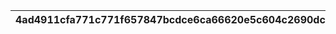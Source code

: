 |4ad4911cfa771c771f657847bcdce6ca66620e5c604c2690dc30491198cd5dd4|6dc1654bec50b05e03b9603c44fcb025a23859809c2ef3001ae441ce5d21ee9a|ac02cdfb85e17eb0e6883f5ec9bd839111bc5709cbd9c5a99542c21afc7c6235|cdb0f00f602981d8f05617bc68bccaf00ca1766988710618167ba6f7db97af37|8067377baffc56785ea99927e8b8cf4f41b277df38d4c93fd28646bb9b6b30c3|35764f0454cbc05285b64e40584f53038932a9986276454bdd28042fc2e2172e|f7b3e2242394afa12880b122351b071c4a6531570bb1f55775fc89e9004a7911|3a0a667fe7c511154d1c4943c409d880b9cbe264ee5ed3ec2938b9d48f246695|cf8180704cec884e90b4c4f6b4f8b7bba401553d7c451de73a1d6630beff9e7a|2042024c2a2fd90235eea087826c0b925df92c5fa2ee84b26d068d29ae11d0e2|50f85032159f99f310e5a495c39f82e55cf5e142dd5c31d97b7648e2f55adeb1|eb6236f71d0132aa5e060c8f63a728583398ed7389415290883253116d0360c0|0a442ab3d9ec41e90422debd8b9a78b61b9ff50bdd636636aa3424ba45d27ae9|87d2b0013c3775d9999baffc222ea6f0e3e924901b8c8884b0a63c7afe4ac22b|a3f7dbbf23e245cba7e5dfc3fb116850c57f7cef262210d40e2a81b670951364|90760780eb9170e53c8a9a025ecc47fef4633a82b9d08b45182606114fd9df4e|d61276deb0cc25709514539041728d5d1ffa9fd8fd062108e36990e0edd2f158|6963fb327e8fb704594da5775a4a6409e0926967dbef965740fffe2446e8b7a5|983cf2fdab09e25125f005eeb0feaa5556ba83fb674b698742985dd4093d8196|b27c9d4bd7e5d6677708740ea459ff0c5cc56e77371f49188f79d78ee9bc1b41|
| --- | --- | --- | --- | --- | --- | --- | --- | --- | --- | --- | --- | --- | --- | --- | --- | --- | --- | --- | --- |